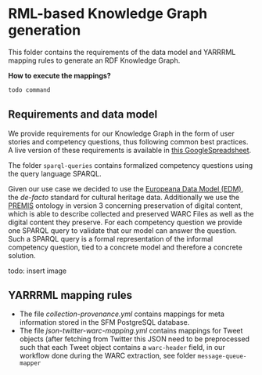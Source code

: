 # RML-based Knowledge Graph generation

This folder contains the requirements of the data model and YARRRML mapping rules to generate an RDF Knowledge Graph.


**How to execute the mappings?**

```bash
todo command
```

## Requirements and data model
We provide requirements for our Knowledge Graph in the form of user stories
and competency questions, thus following common best practices.
A live version of these requirements is available in [this GoogleSpreadsheet](https://docs.google.com/spreadsheets/d/13D2Z-stDdWhul3CGI5UClhPlGJtkFMBhB_Mk3Tl7giQ/edit#gid=0).

The folder `sparql-queries` contains formalized competency questions using the query language SPARQL.

Given our use case we decided to use the [Europeana Data Model (EDM)](https://pro.europeana.eu/page/edm-documentation), the *de-facto* standard for cultural heritage data.
Additionally we use the [PREMIS](https://www.loc.gov/standards/premis/ontology/owl-version3.html) ontology in version 3 concerning preservation of digital content,
which is able to describe collected and preserved WARC Files as well as the digital content they preserve.
For each competency question we provide one SPARQL query to validate that our model can answer the question.
Such a SPARQL query is a formal representation of the informal competency question, tied to a concrete model and therefore a concrete solution.

todo: insert image


## YARRRML mapping rules

* The file *collection-provenance.yml* contains mappings for meta information stored in the SFM PostgreSQL database.
* The file *json-twitter-warc-mapping.yml* contains mappings for Tweet objects (after fetching from Twitter this JSON need to be preprocessed such that each Tweet object contains a `warc-header` field, in our workflow done during the WARC extraction, see folder `message-queue-mapper`
